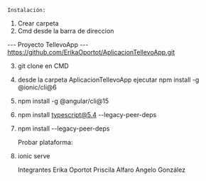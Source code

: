     Instalación:

1. Crear carpeta
2. Cmd desde la barra de direccion

--- Proyecto TellevoApp ---
https://github.com/ErikaOportot/AplicacionTellevoApp.git

3. git clone en CMD
4. desde la carpeta AplicacionTellevoApp ejecutar npm install -g @ionic/cli@6 
5. npm install -g @angular/cli@15 
6. npm install typescript@5.4 --legacy-peer-deps 
7. npm install --legacy-peer-deps  

    Probar plataforma:
1. ionic serve

    Integrantes
Erika Oportot
Priscila Alfaro
Angelo González

